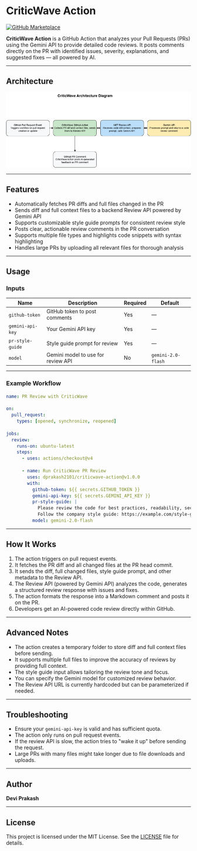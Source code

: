 # CriticWave Action

[![GitHub Marketplace](https://img.shields.io/badge/GitHub%20Marketplace-CriticWave-blue)](https://github.com/marketplace/actions/criticwave-action)

**CriticWave Action** is a GitHub Action that analyzes your Pull Requests (PRs) using the Gemini API to provide detailed code reviews. It posts comments directly on the PR with identified issues, severity, explanations, and suggested fixes — all powered by AI.

---

## Architecture

![CriticWave Architecture](assets/architecture.png)

---

## Features

- Automatically fetches PR diffs and full files changed in the PR
- Sends diff and full context files to a backend Review API powered by Gemini API
- Supports customizable style guide prompts for consistent review style
- Posts clear, actionable review comments in the PR conversation
- Supports multiple file types and highlights code snippets with syntax highlighting
- Handles large PRs by uploading all relevant files for thorough analysis

---

## Usage

### Inputs

| Name             | Description                             | Required | Default             |
|------------------|-----------------------------------------|----------|---------------------|
| `github-token`   | GitHub token to post comments           | Yes      | —                   |
| `gemini-api-key` | Your Gemini API key                     | Yes      | —                   |
| `pr-style-guide` | Style guide prompt for review           | Yes      | —                   |
| `model`          | Gemini model to use for review API      | No       | `gemini-2.0-flash`  |

---

### Example Workflow

```yaml
name: PR Review with CriticWave

on:
  pull_request:
    types: [opened, synchronize, reopened]

jobs:
  review:
    runs-on: ubuntu-latest
    steps:
      - uses: actions/checkout@v4

      - name: Run CriticWave PR Review
        uses: dprakash2101/criticwave-action@v1.0.0
        with:
          github-token: ${{ secrets.GITHUB_TOKEN }}
          gemini-api-key: ${{ secrets.GEMINI_API_KEY }}
          pr-style-guide: |
            Please review the code for best practices, readability, security, and performance.
            Follow the company style guide: https://example.com/style-guide
          model: gemini-2.0-flash
```

---

## How It Works

1. The action triggers on pull request events.
2. It fetches the PR diff and all changed files at the PR head commit.
3. It sends the diff, full changed files, style guide prompt, and other metadata to the Review API.
4. The Review API (powered by Gemini API) analyzes the code, generates a structured review response with issues and fixes.
5. The action formats the response into a Markdown comment and posts it on the PR.
6. Developers get an AI-powered code review directly within GitHub.

---

## Advanced Notes

* The action creates a temporary folder to store diff and full context files before sending.
* It supports multiple full files to improve the accuracy of reviews by providing full context.
* The style guide input allows tailoring the review tone and focus.
* You can specify the Gemini model for customized review behavior.
* The Review API URL is currently hardcoded but can be parameterized if needed.

---

## Troubleshooting

* Ensure your `gemini-api-key` is valid and has sufficient quota.
* The action only runs on pull request events.
* If the review API is slow, the action tries to "wake it up" before sending the request.
* Large PRs with many files might take longer due to file downloads and uploads.

---

## Author

**Devi Prakash**

---

## License

This project is licensed under the MIT License. See the [LICENSE](LICENSE) file for details.
